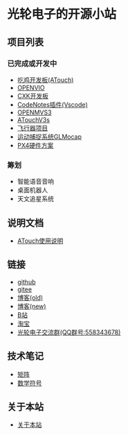 # 光轮电子的开源小站
   
## 项目列表
### 已完成或开发中
* [吃鸡开发板(ATouch)](atouch/index.md#atouch)
* [OPENVIO](openvio/index.md#openvio)
* [CXK开发板](cxk/index.md#cxk)
* [CodeNotes插件(Vscode)](codenotes/index.md#codenotes)
* [OPENMVS3](openmvs3/index.md#openmvs3)
* [ATouchV3s](atouchv3s/index.md#atouchv3s)
* [飞行器项目](gldrone/index.md)
* [运动捕捉系统GLMocap](mocap/index.md#mocap)
* [PX4硬件方案](px4/index.md#px4)

### 筹划
* 智能语音音响
* 桌面机器人
* 天文追星系统

## 说明文档
* [ATouch使用说明](atouch/guide.md#atouch)
  
## 链接

* [github](https://github.com/guanglun)
* [gitee](https://gitee.com/guanglunking)
* [博客(old)](https://www.cnblogs.com/guanglun)
* [博客(new)](http://www.guanglundz.com:8086)
* [B站](https://space.bilibili.com/20909602)
* [淘宝](https://shop130446973.taobao.com/)
* [光轮电子交流群(QQ群号:558343678)](https://jq.qq.com/?_wv=1027&k=5YPH1CV)

## 技术笔记

* [矩阵](math/matrix.md#matrix)
* [数学符号](math/symbol.md#symbol)

## 关于本站

* [关于本站](about/about.md#about)  

